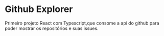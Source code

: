 <h1>Github Explorer</h1>

Primeiro projeto React com Typescript,que consome a api do github para poder mostrar os repositórios e suas issues.
